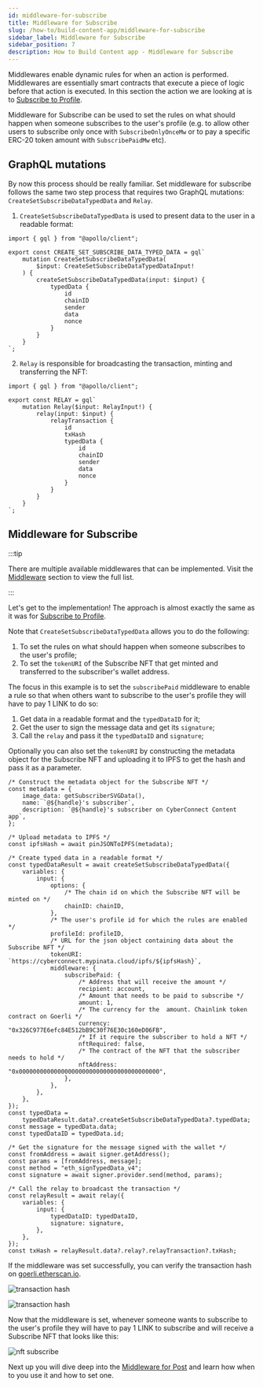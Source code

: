 ```yaml
---
id: middleware-for-subscribe
title: Middleware for Subscribe
slug: /how-to/build-content-app/middleware-for-subscribe
sidebar_label: Middleware for Subscribe
sidebar_position: 7
description: How to Build Content app - Middleware for Subscribe
---
```


Middlewares enable dynamic rules for when an action is performed. Middlewares are essentially smart contracts that execute a piece of logic before that action is executed. In this section the action we are looking at is to [Subscribe to Profile](/how-to/build-content-app/subscribe-to-profile).

Middleware for Subscribe can be used to set the rules on what should happen when someone subscribes to the user's profile (e.g. to allow other users to subscribe only once with `SubscribeOnlyOnceMw` or to pay a specific ERC-20 token amount with `SubscribePaidMw` etc).

## GraphQL mutations

By now this process should be really familiar. Set middleware for subscribe follows the same two step process that requires two GraphQL mutations: `CreateSetSubscribeDataTypedData` and `Relay`.

1. `CreateSetSubscribeDataTypedData` is used to present data to the user in a readable format:

```tsx title="graphql/CreateSetSubscribeDataTypedData.ts"
import { gql } from "@apollo/client";

export const CREATE_SET_SUBSCRIBE_DATA_TYPED_DATA = gql`
    mutation CreateSetSubscribeDataTypedData(
        $input: CreateSetSubscribeDataTypedDataInput!
    ) {
        createSetSubscribeDataTypedData(input: $input) {
            typedData {
                id
                chainID
                sender
                data
                nonce
            }
        }
    }
`;
```

2. `Relay` is responsible for broadcasting the transaction, minting and transferring the NFT:

```tsx title="graphql/Relay.ts"
import { gql } from "@apollo/client";

export const RELAY = gql`
    mutation Relay($input: RelayInput!) {
        relay(input: $input) {
            relayTransaction {
                id
                txHash
                typedData {
                    id
                    chainID
                    sender
                    data
                    nonce
                }
            }
        }
    }
`;
```

## Middleware for Subscribe

:::tip

There are multiple available middlewares that can be implemented. Visit the [Middleware](/core-concepts/middleware) section to view the full list.

:::

Let's get to the implementation! The approach is almost exactly the same as it was for [Subscribe to Profile](/how-to/build-content-app/subscribe-to-profile).

Note that `CreateSetSubscribeDataTypedData` allows you to do the following:

1. To set the rules on what should happen when someone subscribes to the user's profile;
2. To set the `tokenURI` of the Subscribe NFT that get minted and transferred to the subscriber's wallet address.

The focus in this example is to set the `subscribePaid` middleware to enable a rule so that when others want to subscribe to the user's profile they will have to pay 1 LINK to do so:

1. Get data in a readable format and the `typedDataID` for it;
2. Get the user to sign the message data and get its `signature`;
3. Call the `relay` and pass it the `typedDataID` and `signature`;

Optionally you can also set the `tokenURI` by constructing the metadata object for the Subscribe NFT and uploading it to IPFS to get the hash and pass it as a parameter.

```tsx title="components/SetSubscribeBtn.tsx"
/* Construct the metadata object for the Subscribe NFT */
const metadata = {
    image_data: getSubscriberSVGData(),
    name: `@${handle}'s subscriber`,
    description: `@${handle}'s subscriber on CyberConnect Content app`,
};

/* Upload metadata to IPFS */
const ipfsHash = await pinJSONToIPFS(metadata);

/* Create typed data in a readable format */
const typedDataResult = await createSetSubscribeDataTypedData({
    variables: {
        input: {
            options: {
                /* The chain id on which the Subscribe NFT will be minted on */
                chainID: chainID,
            },
            /* The user's profile id for which the rules are enabled */
            profileId: profileID,
            /* URL for the json object containing data about the Subscribe NFT */
            tokenURI: `https://cyberconnect.mypinata.cloud/ipfs/${ipfsHash}`,
            middleware: {
                subscribePaid: {
                    /* Address that will receive the amount */
                    recipient: account,
                    /* Amount that needs to be paid to subscribe */
                    amount: 1,
                    /* The currency for the  amount. Chainlink token contract on Goerli */
                    currency: "0x326C977E6efc84E512bB9C30f76E30c160eD06FB",
                    /* If it require the subscriber to hold a NFT */
                    nftRequired: false,
                    /* The contract of the NFT that the subscriber needs to hold */
                    nftAddress: "0x0000000000000000000000000000000000000000",
                },
            },
        },
    },
});
const typedData =
    typedDataResult.data?.createSetSubscribeDataTypedData?.typedData;
const message = typedData.data;
const typedDataID = typedData.id;

/* Get the signature for the message signed with the wallet */
const fromAddress = await signer.getAddress();
const params = [fromAddress, message];
const method = "eth_signTypedData_v4";
const signature = await signer.provider.send(method, params);

/* Call the relay to broadcast the transaction */
const relayResult = await relay({
    variables: {
        input: {
            typedDataID: typedDataID,
            signature: signature,
        },
    },
});
const txHash = relayResult.data?.relay?.relayTransaction?.txHash;
```

If the middleware was set successfully, you can verify the transaction hash on [goerli.etherscan.io](https://goerli.etherscan.io/).

![transaction hash](/img/v2/build-content-app-middleware-for-subscribe-tx.png)

![transaction hash](/img/v2/build-content-app-middleware-for-subscribe-tx2.png)

Now that the middleware is set, whenever someone wants to subscribe to the user's profile they will have to pay 1 LINK to subscribe and will receive a Subscribe NFT that looks like this:

![nft subscribe](/img/v2/build-content-app-subscribe-to-profile-nft.png)

Next up you will dive deep into the [Middleware for Post](/how-to/build-content-app/middleware-for-post) and learn how when to you use it and how to set one.

